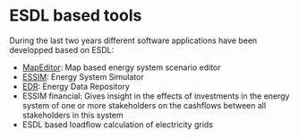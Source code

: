 # ESDL based tools

During the last two years different software applications have been developped based on ESDL:

* [MapEditor](./mapeditor.md): Map based energy system scenario editor
* [ESSIM](./essim.md): Energy System Simulator
* [EDR](./energy-data-repository.md): Energy Data Repository
* ESSIM financial: Gives insight in the effects of investments in the energy system of one or more stakeholders on the cashflows between all stakeholders in this system
* ESDL based loadflow calculation of electricity grids

